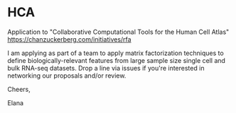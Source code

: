 # HCA

Application to "Collaborative Computational Tools for the Human Cell Atlas" https://chanzuckerberg.com/initiatives/rfa

I am applying as part of a team to apply matrix factorization techniques to define biologically-relevant features from large sample size single cell and bulk RNA-seq datasets. Drop a line via issues if you're interested in networking our proposals and/or review.

Cheers,

Elana
